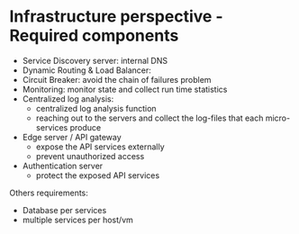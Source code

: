 # Infrastructure perspective - Required components

- Service Discovery server: internal DNS
- Dynamic Routing & Load Balancer:
- Circuit Breaker: avoid the chain of failures problem
- Monitoring: monitor state and collect run time statistics
- Centralized log analysis:
    + centralized log analysis function
    + reaching out to the servers and collect the log-files that each micro-services produce
- Edge server / API gateway
    + expose the API services externally
    + prevent unauthorized access
- Authentication server
    + protect the exposed API services

Others requirements:
- Database per services
- multiple services per host/vm
